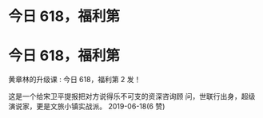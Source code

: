# 今日 618，福利第

# 今日 618，福利第

黄章林的升级课 : 今日 618，福利第 2 发！

这是一个给宋卫平提报把对方说得乐不可支的资深咨询顾 问，世联行出身，超级演说家，更是文旅小镇实战派。 2019-06-18(6 赞)